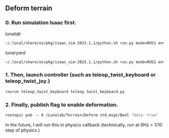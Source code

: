 ## Deform terrain

### 0. Run simulation Isaac first.

*lunalab*
```bash
~/.local/share/ov/pkg/isaac_sim-2023.1.1/python.sh run.py mode=ROS1 environment=lunalab_deformable rendering=ray_tracing
```

*lunaryard*
```bash
~/.local/share/ov/pkg/isaac_sim-2023.1.1/python.sh run.py mode=ROS1 environment=lunaryard_deformable_10m rendering=ray_tracing
```


### 1. Then, launch controller (such as teleop_twist_keyboard or teleop_twist_joy.)

```bash
rosrun teleop_twist_keyboard teleop_twist_keyboard.py
```

### 2. Finally, publish flag to enable deformation.

```bash
rostopic pub -r 6 /Lunalab/Terrain/Deform std_msgs/Bool "data: true"
```
In the future, I will run this in physics callback (technically, run at 6Hz = 1/10 step of physics.)